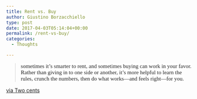 ```yaml
---
title: Rent vs. Buy
author: Giustino Borzacchiello
type: post
date: 2017-04-03T05:14:04+00:00
permalink: /rent-vs-buy/
categories:
  - Thoughts

---
```

> <span style="color: rgb(34, 34, 34); font-family: ElizabethSerif, Georgia, serif; font-size: 15px; font-variant-ligatures: normal; orphans: 2; widows: 2; background-color: rgb(255, 255, 255);">sometimes it’s smarter to rent, and sometimes buying can work in your favor. Rather than giving in to one side or another, it’s more helpful to learn the rules, crunch the numbers, then do what works—and feels right—for you.</span>

[via Two cents][1]

 [1]: http://twocents.lifehacker.com/why-the-rent-vs-buy-debate-is-completely-pointless-1773179027